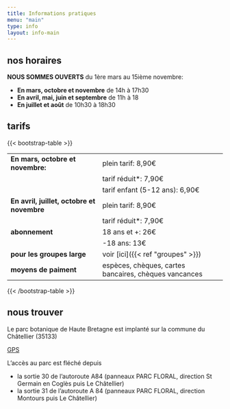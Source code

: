 ```yaml
---
title: Informations pratiques
menu: "main"
type: info
layout: info-main
---
```


## nos horaires

**NOUS SOMMES OUVERTS** du 1ère mars au 15ième novembre:

- **En mars, octobre et novembre** de 14h à 17h30
- **En avril, mai, juin et septembre** de 11h à 18
- **En juillet et août** de 10h30 à 18h30

## tarifs

{{< bootstrap-table >}}

|                                            |                                                       |
| ------------------------------------------ | ----------------------------------------------------- |
| **En mars, octobre et novembre:**          | plein tarif: 8,90€                                    |
|                                            | tarif réduit\*: 7,90€                                 |
|                                            | tarif enfant (5-12 ans): 6,90€                        |
| **En avril, juillet, octobre et novembre** | plein tarif: 8,90€                                    |
|                                            | tarif réduit\*: 7,90€                                 |
| **abonnement**                             | 18 ans et +: 26€                                      |
|                                            | -18 ans: 13€                                          |
| **pour les groupes large**                 | voir [ici]({{< ref "groupes" >}})                     |
| **moyens de paiment**                      | espèces, chèques, cartes bancaires, chèques vancances |

{{< /bootstrap-table >}}

## nous trouver

Le parc botanique de Haute Bretagne est implanté sur la commune du Châtellier (35133)

<a href="geo:-1,263041,48,430703">GPS</a>

L’accès au parc est fléché depuis

- la sortie 30 de l’autoroute A84 (panneaux PARC FLORAL, direction St Germain
  en Coglès puis Le Châtellier)
- la sortie 31 de l’autoroute A 84 (panneaux PARC FLORAL, direction Montours
  puis Le Châtellier)
